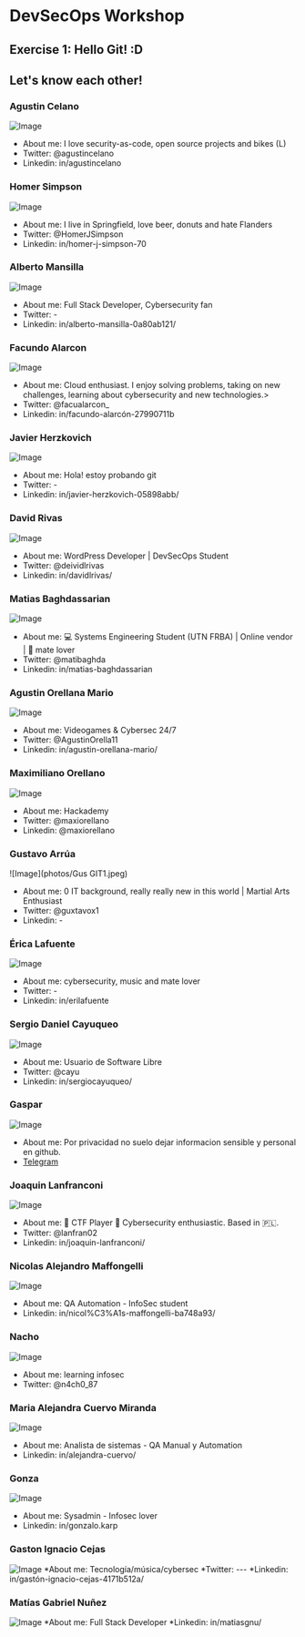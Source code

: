 # DevSecOps Workshop
## Exercise 1: Hello Git! :D

## Let's know each other!

### Agustin Celano
![Image](photos/ac.jpg)
* About me: I love security-as-code, open source projects and bikes (L)
* Twitter: @agustincelano
* Linkedin: in/agustincelano

### Homer Simpson
![Image](photos/homer-profile-ph.jpg)
* About me: I live in Springfield, love beer, donuts and hate Flanders
* Twitter: @HomerJSimpson
* Linkedin: in/homer-j-simpson-70

### Alberto Mansilla
![Image](photos/am.png)
* About me: Full Stack Developer, Cybersecurity fan
* Twitter: -
* Linkedin: in/alberto-mansilla-0a80ab121/

### Facundo Alarcon
![Image](photos/fa.png)
* About me: Cloud enthusiast. I enjoy solving problems, taking on new challenges, learning about cybersecurity and new technologies.>
* Twitter: @facualarcon_
* Linkedin: in/facundo-alarcón-27990711b

### Javier Herzkovich
![Image](photos/fotojavi.png)
* About me: Hola! estoy probando git
* Twitter: -
* Linkedin: in/javier-herzkovich-05898abb/

### David Rivas
![Image](photos/dlr.jpg)
* About me: WordPress Developer | DevSecOps Student
* Twitter: @deividlrivas
* Linkedin: in/davidlrivas/

### Matias Baghdassarian
![Image](photos/napster.png)
* About me: :computer: Systems Engineering Student (UTN FRBA) | Online vendor | :mate: mate lover
* Twitter: @matibaghda
* Linkedin: in/matias-baghdassarian 

### Agustin Orellana Mario
![Image](photos/Aom.jpg)
* About me: Videogames & Cybersec 24/7
* Twitter: @AgustinOrella11
* Linkedin: in/agustin-orellana-mario/

### Maximiliano Orellano
![Image](photos/fotomaxi.jpg)
* About me: Hackademy
* Twitter: @maxiorellano
* Linkedin: @maxiorellano

### Gustavo Arrúa
![Image](photos/Gus GIT1.jpeg)
* About me: 0 IT background, really really new in this world  | Martial Arts Enthusiast
* Twitter: @guxtavox1
* Linkedin: -

### Érica Lafuente
![Image](photos/el.jpeg)
* About me: cybersecurity, music and mate lover
* Twitter: -
* Linkedin: in/erilafuente

### Sergio Daniel Cayuqueo
![Image](photos/sergiocayuqueo.jpg)
* About me: Usuario de Software Libre
* Twitter: @cayu
* Linkedin: in/sergiocayuqueo/

### Gaspar
![Image](photos/gaspar.jpg)
* About me: Por privacidad no suelo dejar informacion sensible y personal en github.
* [Telegram](https://t.me/grunt1234)

### Joaquin Lanfranconi
![Image](photos/lanfran.jpeg)
* About me: 🚩 CTF Player 👾 Cybersecurity enthusiastic. Based in 🇵🇱.
* Twitter: @lanfran02
* Linkedin: in/joaquin-lanfranconi/

### Nicolas Alejandro Maffongelli
![Image](photos/tony.jpg)
* About me: QA Automation - InfoSec student
* Linkedin: in/nicol%C3%A1s-maffongelli-ba748a93/

### Nacho
![Image](photos/nacho.jpg)
* About me: learning infosec
* Twitter: @n4ch0_87

### Maria Alejandra Cuervo Miranda
![Image](photos/aleCuervo.png)
* About me: Analista de sistemas - QA Manual y Automation
* Linkedin: in/alejandra-cuervo/

### Gonza
![Image](photos/gonza.png)
* About me: Sysadmin - Infosec lover
* Linkedin: in/gonzalo.karp

### Gaston Ignacio Cejas
![Image](photos/gastonc.png)
*About me: Tecnología/música/cybersec
*Twitter: ---
*Linkedin: in/gastón-ignacio-cejas-4171b512a/

### Matías Gabriel Nuñez
![Image](photos/matiasgnu.jpg)
*About me: Full Stack Developer
*Linkedin: in/matiasgnu/